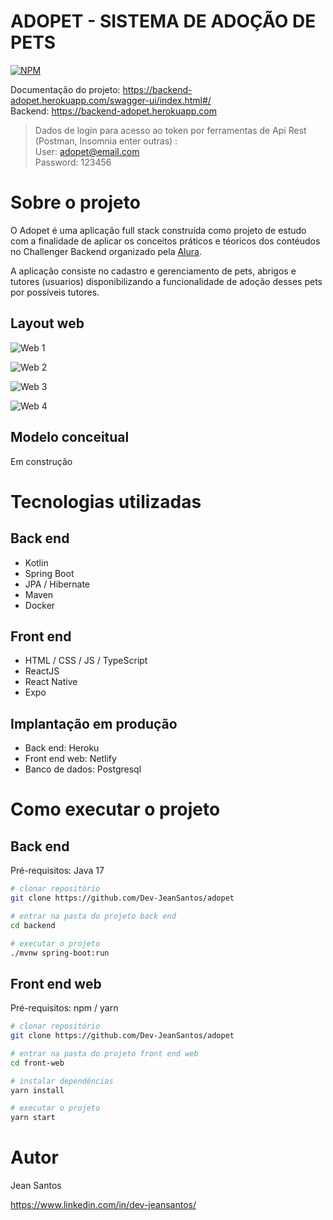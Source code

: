 # ADOPET - SISTEMA DE ADOÇÃO DE PETS
[![NPM](https://img.shields.io/npm/l/react)](https://github.com/Dev-JeanSantos/adopet/blob/main/LICENCE)

Documentação do projeto: https://backend-adopet.herokuapp.com/swagger-ui/index.html#/
<br/> Backend:  https://backend-adopet.herokuapp.com
<br/>
>Dados de login para acesso ao token por ferramentas de Api Rest (Postman, Insomnia enter outras) : <br/>
User: adopet@email.com <br/>
Password: 123456

# Sobre o projeto



O Adopet é uma aplicação full stack construída como projeto de estudo com a finalidade de aplicar os conceitos práticos e téoricos dos contéudos no Challenger Backend organizado pela [Alura](https://www.alura.com.br/ "Site da Alura").

A aplicação consiste no cadastro e gerenciamento de pets, abrigos e tutores (usuarios) disponibilizando a funcionalidade de adoção desses pets por possíveis tutores.


## Layout web

![Web 1](https://github.com/Dev-JeanSantos/assets/blob/main/adopet/home_adopet.jpg#vitrinedev) 

![Web 2](https://github.com/Dev-JeanSantos/assets/blob/main/adopet/listar_pets_adopet.jpg)

![Web 3](https://github.com/Dev-JeanSantos/assets/blob/main/adopet/cadastro_adopet.jpg)

![Web 4](https://github.com/Dev-JeanSantos/assets/blob/main/adopet/login_adopet.jpg)


## Modelo conceitual
Em construção

# Tecnologias utilizadas
## Back end
- Kotlin
- Spring Boot
- JPA / Hibernate
- Maven
- Docker
## Front end
- HTML / CSS / JS / TypeScript
- ReactJS
- React Native
- Expo
## Implantação em produção
- Back end: Heroku
- Front end web: Netlify
- Banco de dados: Postgresql

# Como executar o projeto

## Back end
Pré-requisitos: Java 17

```bash
# clonar repositório
git clone https://github.com/Dev-JeanSantos/adopet

# entrar na pasta do projeto back end
cd backend

# executar o projeto
./mvnw spring-boot:run
```

## Front end web
Pré-requisitos: npm / yarn

```bash
# clonar repositório
git clone https://github.com/Dev-JeanSantos/adopet

# entrar na pasta do projeto front end web
cd front-web

# instalar dependências
yarn install

# executar o projeto
yarn start
```

# Autor

Jean Santos

https://www.linkedin.com/in/dev-jeansantos/

